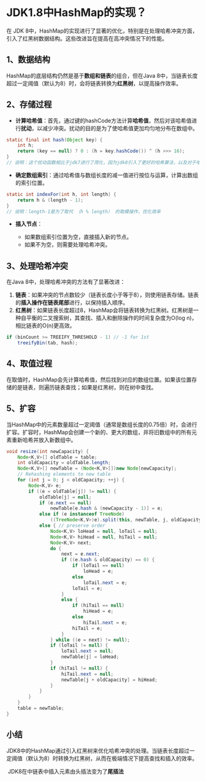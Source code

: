 #  JDK1.8中HashMap的实现？

在 JDK 8中，HashMap的实现进行了显著的优化，特别是在处理哈希冲突方面，引入了红黑树数据结构。这些改进旨在提高在高冲突情况下的性能。

## 1、**数据结构**

HashMap的底层结构仍然是基于**数组和链表**的组合，但在Java 8中，当链表长度超过一定阈值（默认为8）时，会将链表转换为**红黑树**，以提高操作效率。

## 2、**存储过程**

-   **计算哈希值**：首先，通过键的hashCode方法计算**哈希值**，然后对该哈希值进行**扰动**，以减少冲突。扰动的目的是为了使哈希值更加均匀地分布在数组中。

```java
static final int hash(Object key) {
    int h;
    return (key == null) ? 0 : (h = key.hashCode()) ^ (h >>> 16);
}
// 说明：这个扰动函数相比于jdk7进行了简化，因为jdk8引入了更好的哈希算法，以及对于哈希冲突的处理方式有所改进
```

-   **确定数组索引**：通过哈希值与数组长度的减一值进行按位与运算，计算出数组的索引位置。

```java
static int indexFor(int h, int length) {
    return h & (length - 1);  
}
// 说明：length-1是为了取代 （h % length） 的取模操作，优化效率
```

-   **插入节点**：

    -   如果数组索引位置为空，直接插入新的节点。
    -   如果不为空，则需要处理哈希冲突。

## 3、**处理哈希冲突**

在Java 8中，处理哈希冲突的方法有了显著改进：

1.  **链表**：如果冲突的节点数较少（链表长度小于等于8），则使用链表存储。链表的**插入操作在链表尾部**进行，以保持插入顺序。
2.  **红黑树**：如果链表长度超过8，HashMap会将链表转换为红黑树。红黑树是一种自平衡的二叉搜索树，其查找、插入和删除操作的时间复杂度为O(log n)，相比链表的O(n)更高效。

```java
if (binCount >= TREEIFY_THRESHOLD - 1) // -1 for 1st
    treeifyBin(tab, hash);
```

## 4、**取值过程**

在取值时，HashMap会先计算哈希值，然后找到对应的数组位置。如果该位置存储的是链表，则遍历链表查找；如果是红黑树，则在树中查找。

## 5、**扩容**

当HashMap中的元素数量超过一定阈值（通常是数组长度的0.75倍）时，会进行扩容。扩容时，HashMap会创建一个新的、更大的数组，并将旧数组中的所有元素重新哈希并放入新数组中。

```java
void resize(int newCapacity) {
    Node<K,V>[] oldTable = table;
    int oldCapacity = oldTable.length;
    Node<K,V>[] newTable = (Node<K,V>[])new Node[newCapacity];
    // Rehashing elements to new table
    for (int j = 0; j < oldCapacity; ++j) {
        Node<K,V> e;
        if ((e = oldTable[j]) != null) {
            oldTable[j] = null;
            if (e.next == null)
                newTable[e.hash & (newCapacity - 1)] = e;
            else if (e instanceof TreeNode)
                ((TreeNode<K,V>)e).split(this, newTable, j, oldCapacity);
            else { // preserve order
                Node<K,V> loHead = null, loTail = null;
                Node<K,V> hiHead = null, hiTail = null;
                Node<K,V> next;
                do {
                    next = e.next;
                    if ((e.hash & oldCapacity) == 0) {
                        if (loTail == null)
                            loHead = e;
                        else
                            loTail.next = e;
                        loTail = e;
                    }
                    else {
                        if (hiTail == null)
                            hiHead = e;
                        else
                            hiTail.next = e;
                        hiTail = e;
                    }
                } while ((e = next) != null);
                if (loTail != null) {
                    loTail.next = null;
                    newTable[j] = loHead;
                }
                if (hiTail != null) {
                    hiTail.next = null;
                    newTable[j + oldCapacity] = hiHead;
                }
            }
        }
    }
    table = newTable;
}
```

## **小结**

​	JDK8中的HashMap通过引入红黑树来优化哈希冲突的处理。当链表长度超过一定阈值（默认为8）时转换为红黑树，从而在极端情况下提高查找和插入的效率。

​	JDK8在中链表中插入元素由头插法变为了**尾插法**

